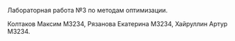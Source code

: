 Лабораторная работа №3 по методам оптимизации.

Колтаков Максим М3234, Рязанова Екатерина М3234, Хайруллин Артур М3234.
